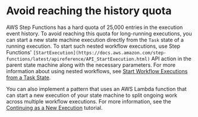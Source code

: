 # Avoid reaching the history quota<a name="bp-history-limit"></a>

AWS Step Functions has a hard quota of 25,000 entries in the execution event history\. To avoid reaching this quota for long\-running executions, you can start a new state machine execution directly from the `Task` state of a running execution\. To start such nested workflow executions, use Step Functions' `[StartExecution](https://docs.aws.amazon.com/step-functions/latest/apireference/API_StartExecution.html)` API action in the parent state machine along with the necessary parameters\. For more information about using nested workflows, see [Start Workflow Executions from a Task State](concepts-nested-workflows.md)\.

You can also implement a pattern that uses an AWS Lambda function that can start a new execution of your state machine to split ongoing work across multiple workflow executions\. For more information, see the [Continuing as a New Execution](tutorial-continue-new.md) tutorial\.
